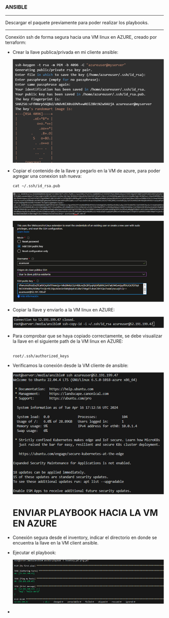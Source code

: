 ### **ANSIBLE**

---

Descargar el paquete previamente para poder realizar los playbooks.

---

Conexión ssh de forma segura hacia una VM linux en AZURE, creado por terraform:

* Crear la llave publica/privada en mi cliente ansible:

  ![1713383924860.png](./images/1713287216042.png)
* Copiar el contenido de la llave y pegarlo en la VM de azure, para poder agregar una conexion ssh nueva:

  ```
  cat ~/.ssh/id_rsa.pub
  ```
  ![1713383924860.png](./images/1713288017619.png)

  ![1713383924860.png](./images/1713287532871.png)
* Copiar la llave y enviarlo a la VM linux en AZURE:

  ![1713383924860.png](./images/1713287847553.png)
* Para comprobar que se haya copiado correctamente, se debe visualizar la llave en el siguiente path de la VM linux en AZURE:

  ```

  root/.ssh/authorized_keys
  ```
* Verificamos la conexión desde la VM cliente de ansible:

  ![1713383924860.png](./images/1713287652543.png)

  # **ENVIAR PLAYBOOK HACIA LA VM EN AZURE**
* Conexión segura desde el inventory, indicar el directorio en donde se encuentra la llave en la VM client ansible.
* Ejecutar el playbook:

  ![1713383924860.png](./images/1713288381921.png)
*
